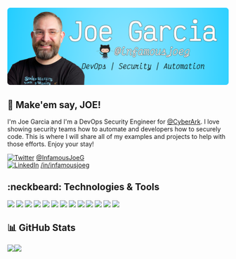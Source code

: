 [![](https://github.com/infamousjoeg/infamousjoeg/blob/master/assets/infamousjoeg-GitHub-Logo.png)](https://joegarcia.dev)

## :mega: Make'em say, JOE!

I'm Joe Garcia and I'm a DevOps Security Engineer for [@CyberArk](https://github.com/cyberark). I love showing security teams how to automate and developers how to securely code. This is where I will share all of my examples and projects to help with those efforts. Enjoy your stay!

[![Twitter][1.2]][1] [@InfamousJoeG]([1]) \
[![LinkedIn][3.2]][3] [/in/infamousjoeg]([3])

## :neckbeard: Technologies & Tools

![](https://img.shields.io/static/v1?label=OS&message=MacOS&color=00c6ff&style=for-the-badge&logo=apple)
![](https://img.shields.io/static/v1?label=Shell&message=zsh&color=00c6ff&style=for-the-badge&logo=shell)
![](https://img.shields.io/static/v1?label=Editor&message=VS%20Code&color=00c6ff&style=for-the-badge&logo=visual-studio-code)
![](https://img.shields.io/static/v1?label=Code&message=Go&color=00c6ff&style=for-the-badge&logo=go)
![](https://img.shields.io/static/v1?label=Code&message=Python&color=00c6ff&style=for-the-badge&logo=python)
![](https://img.shields.io/static/v1?label=Code&message=PowerShell&color=00c6ff&style=for-the-badge&logo=powershell)
![](https://img.shields.io/static/v1?label=Tools&message=Docker&color=00c6ff&style=for-the-badge&logo=docker)
![](https://img.shields.io/static/v1?label=Tools&message=Ansible&color=00c6ff&style=for-the-badge&logo=ansible)
![](https://img.shields.io/static/v1?label=Tools&message=GitHub%20Actions&color=00c6ff&style=for-the-badge&logo=github)
![](https://img.shields.io/static/v1?label=Tools&message=Kubernetes&color=00c6ff&style=for-the-badge&logo=kubernetes)
![](https://img.shields.io/static/v1?label=Tools&message=OpenShift&color=00c6ff&style=for-the-badge&logo=red-hat-open-shift)
![](https://img.shields.io/static/v1?label=Cloud&message=AWS&color=00c6ff&style=for-the-badge&logo=amazon-aws)
![](https://img.shields.io/static/v1?label=Cloud&message=Heroku&color=00c6ff&style=for-the-badge&logo=heroku)

## :bar_chart: GitHub Stats

<img align="left" src="https://github-readme-stats.vercel.app/api?username=infamousjoeg&show_icons=true&count_private=true">
<img align="left" src="https://github-readme-stats.vercel.app/api/top-langs/?username=infamousjoeg&hide=css,java">

<!-- icons without padding -->

[1.2]: http://i.imgur.com/wWzX9uB.png (twitter icon without padding)
[2.2]: http://i.imgur.com/9I6NRUm.png (github icon without padding)
[3.2]: https://raw.githubusercontent.com/MartinHeinz/MartinHeinz/master/linkedin-3-16.png (LinkedIn icon without padding)


<!-- links to your social media accounts -->

[1]: https://twitter.com/InfamousJoeG
[2]: https://github.com/infamousjoeg
[3]: https://www.linkedin.com/in/infamousjoeg

<!-- thank you to Martin Heinz (@MartinHeinz)
  for this article's help: https://towardsdatascience.com/build-a-stunning-readme-for-your-github-profile-9b80434fe5d7 -->
